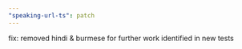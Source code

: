 ```yaml
---
"speaking-url-ts": patch
---
```


fix: removed hindi & burmese for further work identified in new tests
